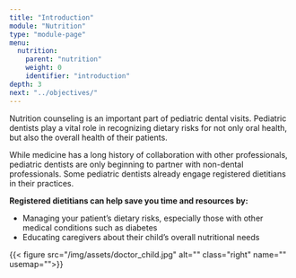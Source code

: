 ```yaml
---
title: "Introduction"
module: "Nutrition"
type: "module-page"
menu:
  nutrition:
    parent: "nutrition"
    weight: 0
    identifier: "introduction"
depth: 3
next: "../objectives/"
---
```

<div class="pageblock"><p>Nutrition counseling is an important part of pediatric dental visits. Pediatric dentists play a vital role in recognizing dietary risks for not only oral health, but also the overall health of their patients.</p>

<p>While medicine has a long history of collaboration with other professionals, pediatric dentists are only beginning to partner with non-dental professionals. Some pediatric dentists already engage registered dietitians in their practices.</p>
<p><strong>Registered dietitians can help save you time and resources by:</strong></p>
<ul>
<li>Managing your patient’s dietary risks, especially those with other medical conditions such as diabetes</li>
<li>Educating caregivers about their child’s overall nutritional needs</li>
</ul>
{{< figure src="/img/assets/doctor_child.jpg" alt="" class="right" name="" usemap="">}}</div>